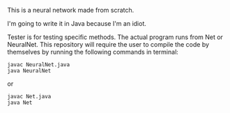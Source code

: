 This is a neural network made from scratch.

I'm going to write it in Java because I'm an idiot.

Tester is for testing specific methods. The actual program runs from Net or NeuralNet. This repository will require the user to compile the code by themselves by running the following commands in terminal:
```
javac NeuralNet.java
java NeuralNet
```
or
```
javac Net.java
java Net
```
